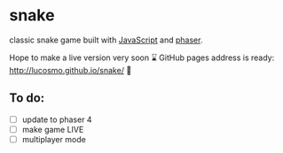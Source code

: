 # snake
classic snake game built with <a href="https://developer.mozilla.org/en-US/docs/Web/JavaScript">JavaScript</a> and <a href="https://phaser.io/">phaser</a>.

Hope to make a live version very soon :hourglass:
GitHub pages address is ready: http://lucosmo.github.io/snake/ :crossed_fingers:	
## To do:
 - [ ] update to phaser 4
 - [ ] make game LIVE
 - [ ] multiplayer mode
